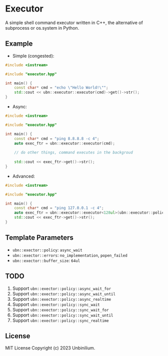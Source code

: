 # Executor

A simple shell command executor written in C++, the alternative of subprocess or os.system in Python.


## Example

- Simple (congested):

```cpp
#include <iostream>

#include "executor.hpp"

int main() {
    const char* cmd = "echo \"Hello World!\"";
    std::cout << ubn::executor::executor(cmd)->get()->str();
}
```

- Async:

```cpp
#include <iostream>

#include "executor.hpp"

int main() {
    const char* cmd = "ping 8.8.8.8 -c 4";
    auto exec_ftr = ubn::executor::executor(cmd);
    
    // do other things, command executes in the backgroud
    
    std::cout << exec_ftr->get()->str();
}
```

- Advanced:

```cpp
#include <iostream>

#include "executor.hpp"

int main() {
    const char* cmd = "ping 127.0.0.1 -c 4";
    auto exec_ftr = ubn::executor::executor<128ul>(ubn::executor::policy::async_wait, cmd);   
    std::cout << exec_ftr->get()->str();
}
```


## Template Parameters

- `ubn::exector::policy`: `async_wait`
- `ubn::exector::errors`: `no_implementation`, `popen_failed`
- `ubn::exector::buffer_size`: `64ul`


## TODO

1. Support `ubn::exector::policy::async_wait_for`
2. Support `ubn::exector::policy::async_wait_until`
3. Support `ubn::exector::policy::async_realtime`
4. Support `ubn::exector::policy::sync_wait`
5. Support `ubn::exector::policy::sync_wait_for`
6. Support `ubn::exector::policy::sync_wait_until`
7. Support `ubn::exector::policy::sync_realtime`


## License

MIT License Copyright (c) 2023 Unbinilium.
